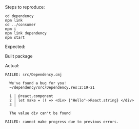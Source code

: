 Steps to reproduce:

```
cd dependency
npm link
cd ../consumer
npm i
npm link dependency
npm start
```

Expected:

Built package

Actual:

```
FAILED: src/Dependency.cmj

  We've found a bug for you!
  ~/dependency/src/Dependency.res:2:19-21

  1 │ @react.component
  2 │ let make = () => <div> {"Hello"->React.string} </div>
  3 │ 

  The value div can't be found

FAILED: cannot make progress due to previous errors.
```
